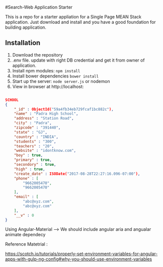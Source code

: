 #Search-Web Application Starter

This is a repo for a starter appliation for a Single Page MEAN Stack application. Just download and install and you have a good foundation for building application. 

## Installation
1. Download the repository
2. .env file. update with right DB credential and get it from owner of application.
2. Install npm modules: `npm install`
3. Install bower dependencies `bower install`
4. Start up the server: `node server.js` or nodemon
5. View in browser at http://localhost:<port from webserver.js>


```json

SCHOOL
{
    "_id" : ObjectId("59a4fb34eb729fcaf1bc882c"),
    "name" : "Padra High School",
    "address" : "Station Road",
    "city" : "Padra",
    "zipcode" : "391440",
    "state" : "GJ",
    "country" : "INDIA",
    "students" : "300",
    "teachers" : "20",
    "website" : "idontknow.com",
    "boy" : true,
    "primary" : true,
    "secondory" : true,
    "high" : true,
    "create_date" : ISODate("2017-08-28T22:27:16.096-07:00"),
    "phone" : [ 
        "9662005470", 
        "9662005470"
    ],
    "email" : [ 
        "abc@xyz.com", 
        "abc@xyz.com"
    ],
    "__v" : 0
}
```


Using Angular-Material --> We should include angular aria and angualar animate dependecy


Reference Matetrial  :

https://scotch.io/tutorials/properly-set-environment-variables-for-angular-apps-with-gulp-ng-config#why-you-should-use-environment-variables